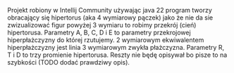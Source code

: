 Projekt robiony w Intellij Community używając java 22
program tworzy obracający się hipertorus (aka 4 wymiarowy pączek)
jako że nie da sie zwizualizować figur powyżej 3 wymiaru to robimy przekrój (cień)
hipertorusa. Parametry A, B, C, D i E to parametry przekrojowej hiperpłażczyzny do której rzutujemy.
2 wymiarowym ekwiwalentem hiperpłażczyzny jest linia 3 wymiarowym zwykła płażczyzna.
Parametry R, T i D to trzy promienie hipertorusa. Reszty nie będę opisywał bo pisze to na szybkości
(TODO dodać prawdziwy opis).
